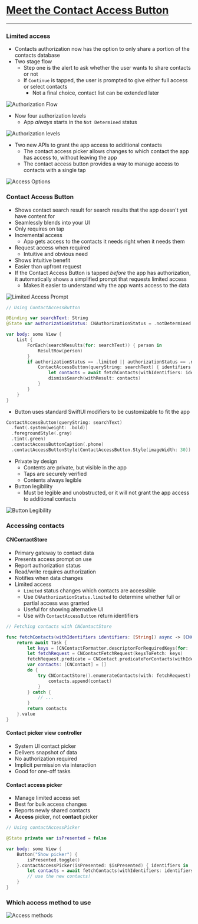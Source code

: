 # [**Meet the Contact Access Button**](https://developer.apple.com/videos/play/wwdc2024-10121)

---

### **Limited access**

* Contacts authorization now has the option to only share a portion of the contacts database
* Two stage flow
    * Step one is the alert to ask whether the user wants to share contacts or not
    * If `Continue` is tapped, the user is prompted to give either full access or select contacts
        * Not a final choice, contact list can be extended later

![Authorization Flow](images/contact/authorization.png)

* Now four authorization levels
    * App *always* starts in the `Not Determined` status

![Authorization levels](images/contact/levels.png)

* Two new APIs to grant the app access to additional contacts
    * The contact access picker allows changes to which contact the app has access to, without leaving the app
    * The contact access button provides a way to manage access to contacts with a single tap

![Access Options](images/contact/access.png)

### **Contact Access Button**

* Shows contact search result for search results that the app doesn't yet have content for
* Seamlessly blends into your UI
* Only requires on tap
* Incremental access
    * App gets access to the contacts it needs right when it needs them
* Request access when required
    * Intuitive and obvious need
* Shows intuitive benefit
* Easier than upfront request
* If the Contact Access Button is tapped *before* the app has authorization, it automatically shows a simplified prompt that requests limited access
    * Makes it easier to understand why the app wants access to the data

![Limited Access Prompt](images/contact/prompt.png)

```swift
// Using ContactAccessButton

@Binding var searchText: String
@State var authorizationStatus: CNAuthorizationStatus = .notDetermined

var body: some View {
    List {
        ForEach(searchResults(for: searchText)) { person in
            ResultRow(person)
        }
        if authorizationStatus == .limited || authorizationStatus == .notDetermined {
            ContactAccessButton(queryString: searchText) { identifiers in
                let contacts = await fetchContacts(withIdentifiers: identifiers)
                dismissSearch(withResult: contacts)
            }
        }
    }
}
```

* Button uses standard SwiftUI modifiers to be customizable to fit the app

```swift
ContactAccessButton(queryString: searchText)
  .font(.system(weight: .bold))
  .foregroundStyle(.gray)
  .tint(.green)
  .contactAccessButtonCaption(.phone)
  .contactAccessButtonStyle(ContactAccessButton.Style(imageWidth: 30))
```

* Private by design
    * Contents are private, but visible in the app
    * Taps are securely verified
    * Contents always legible
* Button legibility
    * Must be legible and unobstructed, or it will not grant the app access to additional contacts

![Button Legibility](images/contact/legibility.png)

### **Accessing contacts**

#### CNContactStore

* Primary gateway to contact data
* Presents access prompt on use
* Report authorization status
* Read/write requires authorization
* Notifies when data changes
* Limited access
    * `Limited` status changes which contacts are accessible
    * Use `CNAuthorizationStatus.limited` to determine whether full or partial access was granted
    * Useful for showing alternative UI
    * Use with `ContactAccessButton` return identifiers

```swift
// Fetching contacts with CNContactStore

func fetchContacts(withIdentifiers identifiers: [String]) async -> [CNContact] {
    return await Task {
        let keys = [CNContactFormatter.descriptorForRequiredKeys(for: .fullName)]
        let fetchRequest = CNContactFetchRequest(keysToFetch: keys)
        fetchRequest.predicate = CNContact.predicateForContacts(withIdentifiers: identifiers)
        var contacts: [CNContact] = []
        do {
            try CNContactStore().enumerateContacts(with: fetchRequest) { contact, _ in
                contacts.append(contact)
            }
        } catch {
            // ...
        }
        return contacts
    }.value
}
```

#### Contact picker view controller

* System UI contact picker
* Delivers snapshot of data
* No authorization required
* Implicit permission via interaction
* Good for one-off tasks

#### Contact access picker

* Manage limited access set
* Best for bulk access changes
* Reports newly shared contacts
* **Access** picker, not **contact** picker

```swift
// Using contactAccessPicker

@State private var isPresented = false

var body: some View {
    Button("Show picker") {
        isPresented.toggle()
    }.contactAccessPicker(isPresented: $isPresented) { identifiers in
        let contacts = await fetchContacts(withIdentifiers: identifiers)
        // use the new contacts!
    }
}
```

### **Which access method to use**

![Access methods](images/contact/methods.png)
